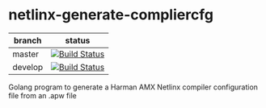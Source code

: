 # netlinx-generate-compliercfg

| branch | status |
|-------|----|
| master  | [![Build Status](https://dev.azure.com/soloworkslondon/WindowsComplierPipelineTest/_apis/build/status/soloworks.netlinx-generate-compliercfg?branchName=master)](https://dev.azure.com/soloworkslondon/WindowsComplierPipelineTest/_build/latest?definitionId=2&branchName=master) |
| develop | [![Build Status](https://dev.azure.com/soloworkslondon/WindowsComplierPipelineTest/_apis/build/status/soloworks.netlinx-generate-compliercfg?branchName=develop)](https://dev.azure.com/soloworkslondon/WindowsComplierPipelineTest/_build/latest?definitionId=2&branchName=develop) |

Golang program to generate a Harman AMX Netlinx compiler configuration file from an .apw file
